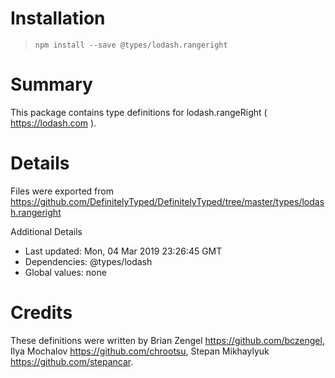 # Installation
> `npm install --save @types/lodash.rangeright`

# Summary
This package contains type definitions for lodash.rangeRight ( https://lodash.com ).

# Details
Files were exported from https://github.com/DefinitelyTyped/DefinitelyTyped/tree/master/types/lodash.rangeright

Additional Details
 * Last updated: Mon, 04 Mar 2019 23:26:45 GMT
 * Dependencies: @types/lodash
 * Global values: none

# Credits
These definitions were written by Brian Zengel <https://github.com/bczengel>, Ilya Mochalov <https://github.com/chrootsu>, Stepan Mikhaylyuk <https://github.com/stepancar>.
